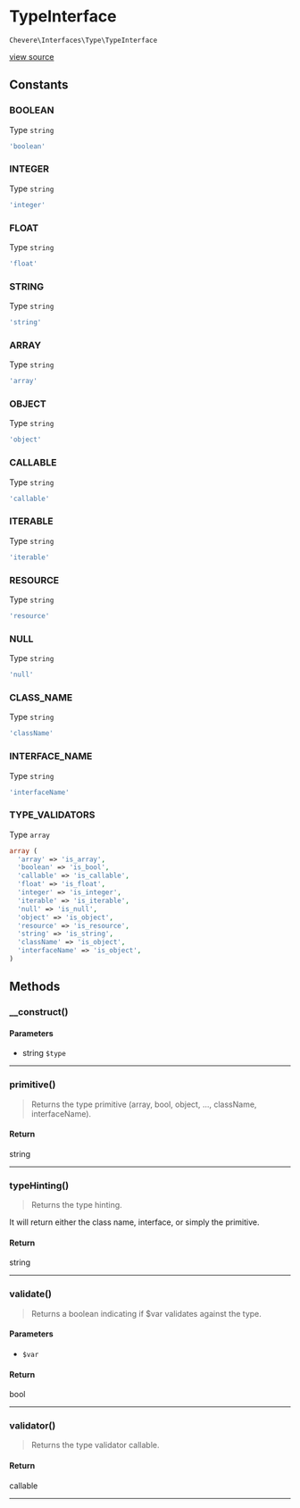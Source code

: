 # TypeInterface

`Chevere\Interfaces\Type\TypeInterface`

[view source](https://github.com/chevere/chevere/blob/master//home/rodolfo/git/chevere/chevere/interfaces/Type/TypeInterface.php)

## Constants

### BOOLEAN

Type `string`

```php
'boolean'
```

### INTEGER

Type `string`

```php
'integer'
```

### FLOAT

Type `string`

```php
'float'
```

### STRING

Type `string`

```php
'string'
```

### ARRAY

Type `string`

```php
'array'
```

### OBJECT

Type `string`

```php
'object'
```

### CALLABLE

Type `string`

```php
'callable'
```

### ITERABLE

Type `string`

```php
'iterable'
```

### RESOURCE

Type `string`

```php
'resource'
```

### NULL

Type `string`

```php
'null'
```

### CLASS_NAME

Type `string`

```php
'className'
```

### INTERFACE_NAME

Type `string`

```php
'interfaceName'
```

### TYPE_VALIDATORS

Type `array`

```php
array (
  'array' => 'is_array',
  'boolean' => 'is_bool',
  'callable' => 'is_callable',
  'float' => 'is_float',
  'integer' => 'is_integer',
  'iterable' => 'is_iterable',
  'null' => 'is_null',
  'object' => 'is_object',
  'resource' => 'is_resource',
  'string' => 'is_string',
  'className' => 'is_object',
  'interfaceName' => 'is_object',
)
```


## Methods

### __construct()

#### Parameters

- string `$type`

---

### primitive()

> Returns the type primitive (array, bool, object, ..., className, interfaceName).

#### Return

string

---

### typeHinting()

> Returns the type hinting.

It will return either the class name, interface, or simply the primitive.

#### Return

string

---

### validate()

> Returns a boolean indicating if $var validates against the type.

#### Parameters

-  `$var`

#### Return

bool

---

### validator()

> Returns the type validator callable.

#### Return

callable

---

